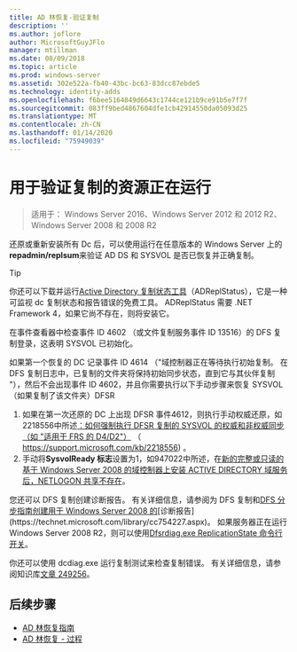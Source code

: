 ```yaml
---
title: AD 林恢复-验证复制
description: ''
ms.author: joflore
author: MicrosoftGuyJFlo
manager: mtillman
ms.date: 08/09/2018
ms.topic: article
ms.prod: windows-server
ms.assetid: 302e522a-fb40-43bc-bc63-83dcc87ebde5
ms.technology: identity-adds
ms.openlocfilehash: f6bee5164849d6643c1744ce121b9ce91b5e7f7f
ms.sourcegitcommit: 083ff9bed4867604dfe1cb42914550da05093d25
ms.translationtype: MT
ms.contentlocale: zh-CN
ms.lasthandoff: 01/14/2020
ms.locfileid: "75949039"
---
```

# <a name="resources-to-verify-replication-is-working"></a>用于验证复制的资源正在运行 

>适用于： Windows Server 2016、Windows Server 2012 和 2012 R2、Windows Server 2008 和 2008 R2

还原或重新安装所有 Dc 后，可以使用运行在任意版本的 Windows Server 上的**repadmin/replsum**来验证 AD DS 和 SYSVOL 是否已恢复并正确复制。  
  
> [!TIP]
> 你还可以下载并运行[Active Directory 复制状态工具](https://www.microsoft.com/download/details.aspx?id=30005)（ADReplStatus），它是一种可监视 dc 复制状态和报告错误的免费工具。 ADReplStatus 需要 .NET Framework 4，如果它尚不存在，则将安装它。  

在事件查看器中检查事件 ID 4602 （或文件复制服务事件 ID 13516）的 DFS 复制登录，这表明 SYSVOL 已初始化。  

如果第一个恢复的 DC 记录事件 ID 4614 （"域控制器正在等待执行初始复制。 在 DFS 复制日志中，已复制的文件夹将保持初始同步状态，直到它与其伙伴复制 "），然后不会出现事件 ID 4602，并且你需要执行以下手动步骤来恢复 SYSVOL （如果复制了该文件夹）DFSR  

1. 如果在第一次还原的 DC 上出现 DFSR 事件4612，则执行手动权威还原，如2218556中所述[：如何强制执行 DFSR 复制的 SYSVOL 的权威和非权威同步（如 "适用于 FRS 的 D4/D2"）](https://support.microsoft.com/kb/2218556) （ https://support.microsoft.com/kb/2218556) 。  
2. 手动将**SysvolReady 标志**设置为1，如947022中所述，在[新的完整或只读的基于 Windows Server 2008 的域控制器上安装 ACTIVE DIRECTORY 域服务后，NETLOGON 共享不存在](https://support.microsoft.com/kb/947022)。  

您还可以 DFS 复制创建诊断报告。 有关详细信息，请参阅为 DFS 复制和[DFS 分步指南创建用于 Windows Server 2008 的](https://technet.microsoft.com/library/cc732863\(WS.10\).aspx)[诊断报告](https://technet.microsoft.com/library/cc754227.aspx)。 如果服务器正在运行 Windows Server 2008 R2，则可以使用[Dfsrdiag.exe ReplicationState 命令行开关](https://blogs.technet.com/b/filecab/archive/2009/05/28/dfsrdiag-exe-replicationstate-what-s-dfsr-up-to.aspx)。  

你还可以使用 dcdiag.exe 运行复制测试来检查复制错误。 有关详细信息，请参阅知识库[文章 249256](https://support.microsoft.com/kb/249256)。

## <a name="next-steps"></a>后续步骤

- [AD 林恢复指南](AD-Forest-Recovery-Guide.md)
- [AD 林恢复 - 过程](AD-Forest-Recovery-Procedures.md)
